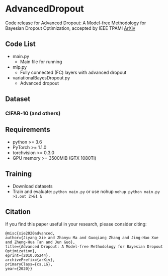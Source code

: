 # AdvancedDropout
Code release for Advanced Dropout: A Model-free Methodology for Bayesian Dropout Optimization, accepted by IEEE TPAMI [ArXiv](https://arxiv.org/abs/2010.05244 "ArXiv")

## Code List
+ main.py
	+ Main file for running
+ mlp.py
	+ Fully connected (FC) layers with advanced dropout
+ variationalBayesDropout.py
	+ Advanced dropout

## Dataset
### CIFAR-10 (and others)

## Requirements
- python >= 3.6
- PyTorch >= 1.1.0
- torchvision >= 0.3.0
- GPU memory >= 3500MiB (GTX 1080Ti)

## Training
- Download datasets
- Train and evaluate: `python main.py` or use nohup `nohup python main.py >1.out 2>&1 &`

## Citation
If you find this paper useful in your research, please consider citing:
```
@misc{xie2020advanced, 
author={Jiyang Xie and Zhanyu Ma and Guoqiang Zhang and Jing-Hao Xue and Zheng-Hua Tan and Jun Guo}, 
title={Advanced Dropout: A Model-free Methodology for Bayesian Dropout Optimization}, 
eprint={2010.05244}, 
archivePrefix={arXiv}, 
primaryClass={cs.LG}, 
year={2020}} 
```
